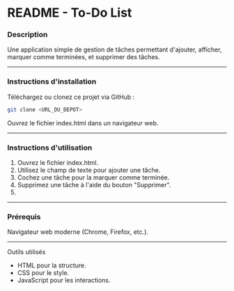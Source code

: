 # README - To-Do List

### Description
Une application simple de gestion de tâches permettant d'ajouter, afficher, marquer comme terminées, et supprimer des tâches.

---

### Instructions d'installation
Téléchargez ou clonez ce projet via GitHub :
```bash
git clone <URL_DU_DEPOT>
```
Ouvrez le fichier index.html dans un navigateur web.

---

### Instructions d'utilisation
1. Ouvrez le fichier index.html.
2. Utilisez le champ de texte pour ajouter une tâche.
3. Cochez une tâche pour la marquer comme terminée.
1. Supprimez une tâche à l'aide du bouton "Supprimer".
2. 
---

### Prérequis
Navigateur web moderne (Chrome, Firefox, etc.).

---

Outils utilisés
- HTML pour la structure.
- CSS pour le style.
- JavaScript pour les interactions.
